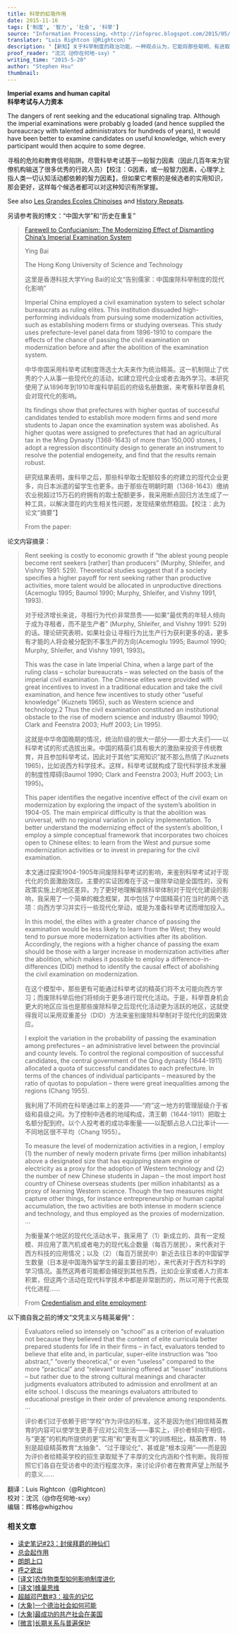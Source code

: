 ```yaml
---
title: 科举的虹吸作用
date: 2015-11-16
tags: ['制度', '智力', '社会', '科举']
source: "Information Processing，<http://infoproc.blogspot.com/2015/05/imperial-exams-and-human-capital.html>"
translator: "Luis Rightcon（@Rightcon）"
description: "【新知】关于科举制度的政治功能，一种观点认为，它能将那些聪明、有进取心、因而有望成为社会精英的人筛选出来并纳入体制内，令其效忠于帝权，然而，鉴于科举考试内容的刻板僵化，也有人质疑这一效果，本文介绍的一项研究检验了上述观点，方法颇为巧妙。"
proof_reader: "沈沉（@你在何地-sxy）"
writing_time: "2015-5-20"
author: "Stephen Hsu"
thumbnail:
---
```


**Imperial exams and human capital**  
**科举考试与人力资本**

The dangers of rent seeking and the educational signaling trap. Although the imperial examinations were probably g loaded (and hence supplied the bureaucracy with talented administrators for hundreds of years), it would have been better to examine candidates on useful knowledge, which every participant would then acquire to some degree.

寻租的危险和教育信号陷阱。尽管科举考试基于一般智力因素（因此几百年来为官僚机构输送了很多优秀的行政人员）【校注：G因素，或一般智力因素，心理学上指人类一切认知活动都依赖的智力因素】，但如果它考察的是候选者的实用知识，那会更好，这样每个候选者都可以对这种知识有所掌握。

See also [Les Grandes Ecoles Chinoises](http://infoproc.blogspot.com/2010/10/les-grandes-ecoles-chinois.html) and [History Repeats](http://infoproc.blogspot.com/2005/03/history-repeats.html).

另请参考我的博文：“中国大学”和“历史在重复”


> [Farewell to Confucianism: The Modernizing Effect of Dismantling China’s Imperial Examination System](http://igov.berkeley.edu/sites/default/files/Ying_Bai_Farewell_to_Confucianism.pdf)
> 
>  Ying Bai
> 
>  The Hong Kong University of Science and Technology
> 
>  这里是香港科技大学Ying Bai的论文“告别儒家：中国废除科举制度的现代化影响”
> 
>  Imperial China employed a civil examination system to select scholar bureaucrats as ruling elites. This institution dissuaded high-performing individuals from pursuing some modernization activities, such as establishing modern firms or studying overseas. This study uses prefecture-level panel data from 1896-1910 to compare the effects of the chance of passing the civil examination on modernization before and after the abolition of the examination system.
> 
>  中华帝国采用科举考试制度筛选士大夫来作为统治精英。这一机制阻止了优秀的个人从事一些现代化的活动，如建立现代企业或者去海外学习。本研究使用了从1896年到1910年废科举前后的府级名册数据，来考察科举晋身机会对现代化的影响。
> 
>  Its findings show that prefectures with higher quotas of successful candidates tended to establish more modern firms and send more students to Japan once the examination system was abolished. As higher quotas were assigned to prefectures that had an agricultural tax in the Ming Dynasty (1368-1643) of more than 150,000 stones, I adopt a regression discontinuity design to generate an instrument to resolve the potential endogeneity, and find that the results remain robust.
> 
>  研究结果表明，废科举之后，那些科举取士配额较多的府建立的现代企业更多，向日本派遣的留学生也更多。由于那些在明朝时期（1368-1643）缴纳农业税超过15万石的府拥有的取士配额更多，我采用断点回归方法生成了一种工具，以解决潜在的内生相关性问题，发现结果依然稳固。【校注：此为论文“摘要”】
> 
>  From the paper:

论文内容摘录：


> Rent seeking is costly to economic growth if “the ablest young people become rent seekers [rather] than producers” (Murphy, Shleifer, and Vishny 1991: 529). Theoretical studies suggest that if a society specifies a higher payoff for rent seeking rather than productive activities, more talent would be allocated in unproductive directions (Acemoglu 1995; Baumol 1990; Murphy, Shleifer, and Vishny 1991, 1993).
> 
>  对于经济增长来说，寻租行为代价非常昂贵——如果“最优秀的年轻人倾向于成为寻租者，而不是生产者” (Murphy, Shleifer, and Vishny 1991: 529) 的话。理论研究表明，如果社会让寻租行为比生产行为获利更多的话，更多有才能的人将会被分配到不事生产的方向(Acemoglu 1995; Baumol 1990; Murphy, Shleifer, and Vishny 1991, 1993)。
> 
>  This was the case in late Imperial China, when a large part of the ruling class – scholar bureaucrats – was selected on the basis of the imperial civil examination. The Chinese elites were provided with great incentives to invest in a traditional education and take the civil examination, and hence few incentives to study other “useful knowledge” (Kuznets 1965), such as Western science and technology.2 Thus the civil examination constituted an institutional obstacle to the rise of modern science and industry (Baumol 1990; Clark and Feenstra 2003; Huff 2003; Lin 1995).
> 
>  这就是中华帝国晚期的情况，统治阶级的很大一部分——即士大夫们——以科举考试的形式选拔出来。中国的精英们具有极大的激励来投资于传统教育，并且参加科举考试，因此对于其他“实用知识”就不那么热情了(Kuznets 1965)，比如说西方科学技术。这样，科举考试就构成了现代科学技术发展的制度性障碍(Baumol 1990; Clark and Feenstra 2003; Huff 2003; Lin 1995)。
> 
>  This paper identifies the negative incentive effect of the civil exam on modernization by exploring the impact of the system’s abolition in 1904-05. The main empirical difficulty is that the abolition was universal, with no regional variation in policy implementation. To better understand the modernizing effect of the system’s abolition, I employ a simple conceptual framework that incorporates two choices open to Chinese elites: to learn from the West and pursue some modernization activities or to invest in preparing for the civil examination.
> 
>  本文通过探索1904-1905年间废除科举考试的影响，来鉴别科举考试对于现代化的负面激励效应。主要的实证困难在于这一废除举动是全国性的，没有政策实施上的地区差异。为了更好地理解废除科举体制对于现代化建设的影响，我采用了一个简单的概念框架，其中包括了中国精英们在当时的两个选项：向西方学习并实行一些现代化举动，或是为准备科举考试而增加投入。
> 
>  In this model, the elites with a greater chance of passing the examination would be less likely to learn from the West; they would tend to pursue more modernization activities after its abolition. Accordingly, the regions with a higher chance of passing the exam should be those with a larger increase in modernization activities after the abolition, which makes it possible to employ a difference-in-differences (DID) method to identify the causal effect of abolishing the civil examination on modernization.
> 
>  在这个模型中，那些更有可能通过科举考试的精英们将不太可能向西方学习；而废除科举后他们将倾向于更多进行现代化活动。于是，科举晋身机会更大的地区应当也是那些废除科举之后现代化活动更为活跃的地区，这就使得我可以采用双重差分（DID）方法来鉴别废除科举制对于现代化的因果效应。
> 
>  I exploit the variation in the probability of passing the examination among prefectures – an administrative level between the provincial and county levels. To control the regional composition of successful candidates, the central government of the Qing dynasty (1644-1911) allocated a quota of successful candidates to each prefecture. In terms of the chances of individual participants – measured by the ratio of quotas to population – there were great inequalities among the regions (Chang 1955).
> 
>  我利用了不同府在科举通过率上的差异——“府”这一地方的管理层级介于省级和县级之间。为了控制中选者的地域构成，清王朝（1644-1911）把取士名额分配到府。以个人投考者的成功率衡量——以配额占总人口比率计——不同地区很不平均（Chang 1955）。
> 
>  To measure the level of modernization activities in a region, I employ (1) the number of newly modern private firms (per million inhabitants) above a designated size that has equipping steam engine or electricity as a proxy for the adoption of Western technology and (2) the number of new Chinese students in Japan – the most import host country of Chinese overseas students (per million inhabitants) as a proxy of learning Western science. Though the two measures might capture other things, for instance entrepreneurship or human capital accumulation, the two activities are both intense in modern science and technology, and thus employed as the proxies of modernization. …
> 
>  为衡量某个地区的现代化活动水平，我采用了（1）新成立的、具有一定规模、并应用了蒸汽机或者电力的现代私企数量（每百万居民），来代表对于西方科技的应用情况；以及（2）（每百万居民中）新近去往日本的中国留学生数量（日本是中国海外留学生的最主要目的地），来代表对于西方科学的学习情况。虽然这两者可能都会捕捉到其他东西，比如企业家或者人力资本积累，但这两个活动在现代科学技术中都是非常剧烈的，所以可用于代表现代化进程……
> 
>  From [Credentialism and elite employment](http://infoproc.blogspot.com/2011/01/credentialism-and-elite-employment.html):

以下摘自我之前的博文“文凭主义与精英雇佣”：


> Evaluators relied so intensely on “school” as a criterion of evaluation not because they believed that the content of elite curricula better prepared students for life in their firms – in fact, evaluators tended to believe that elite and, in particular, super-elite instruction was “too abstract,” “overly theoretical,” or even “useless” compared to the more “practical” and “relevant” training offered at “lesser” institutions – but rather due to the strong cultural meanings and character judgments evaluators attributed to admission and enrollment at an elite school. I discuss the meanings evaluators attributed to educational prestige in their order of prevalence among respondents. …
> 
>  评价者们过于依赖于把“学校”作为评估的标准，这不是因为他们相信精英教育的内容可以使学生更善于应对公司生活——事实上，评价者倾向于相信，与“更差”的机构所提供的更“实用”和“更有意义”的训练相比，精英教育、特别是超级精英教育“太抽象”、“过于理论化”、甚或是“根本没用”——而是因为评价者给精英学校的招生录取赋予了丰厚的文化内涵和个性判断。我将按照它们各自在受访者中的流行程度次序，来讨论评价者在教育声望上所赋予的意义……
> 

翻译：Luis Rightcon（@Rightcon）  
校对：沈沉（@你在何地-sxy）  
编辑：辉格@whigzhou


### 相关文章

* [读史笔记#23：封侯拜爵的神仙们](https://headsalon.org/archives/7495.html "读史笔记#23：封侯拜爵的神仙们")
* [总会起作用](https://headsalon.org/archives/7337.html "总会起作用")
* [朗朗上口](https://headsalon.org/archives/7226.html "朗朗上口")
* [呼之欲出](https://headsalon.org/archives/7107.html "呼之欲出")
* [[译文]农作物类型如何影响制度进化](https://headsalon.org/archives/6730.html "[译文]农作物类型如何影响制度进化")
* [[译文]蜂巢思维](https://headsalon.org/archives/6713.html "[译文]蜂巢思维")
* [超越邓巴数#3：祖先的记忆](https://headsalon.org/archives/6189.html "超越邓巴数#3：祖先的记忆")
* [[大象]一个德治社会如何可能](https://headsalon.org/archives/5208.html "[大象]一个德治社会如何可能")
* [[大象]最成功的共产社会在美国](https://headsalon.org/archives/5162.html "[大象]最成功的共产社会在美国")
* [[微言]长期关系与普遍保护](https://headsalon.org/archives/4826.html "[微言]长期关系与普遍保护")
